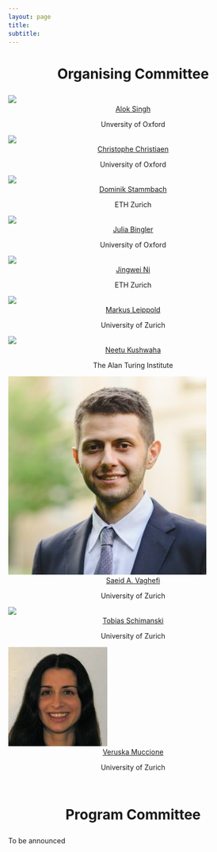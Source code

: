 ```yaml
---
layout: page
title: 
subtitle: 
---
```

<h1 style="text-align:center; margin-bottom:20pt; !important"> Organising Committee </h1>
<div class="container">
  <div class="row">
    <div class="col-sm">
      <img class="organiser-img" src='/assets/img/aloks.png'>
      <div class="organiser-name" style="text-align: center;"> <a href="https://scholar.google.com/citations?user=pW-r5kcAAAAJ"> Alok Singh</a> <br> <p class='speaker-affiliation'> Unversity of Oxford</p></div>
    </div>
    <div class="col-sm">
      <img class="organiser-img" src='/assets/img/christophec.jpg'>
      <div class="organiser-name" style="text-align: center;"> <a href=" https://scholar.google.com/citations?user=zpil5xkAAAAJ"> Christophe Christiaen</a> <br> <p class='speaker-affiliation'> University of Oxford</p></div>
    </div>
    <div class="col-sm">
      <img class="organiser-img" src='/assets/img/dominiks.jpg'>
      <div class="organiser-name" style="text-align: center;"> <a href="https://www.lauraruis.com/">Dominik Stammbach</a> <br> <p class='speaker-affiliation'> ETH Zurich</p></div>
    </div>
  </div>
    <div class="row">
    <div class="col-sm">
      <img class="organiser-img" src='/assets/img/juliab.jpg'>
      <div class="organiser-name" style="text-align: center;"> <a href="https://tristankarch.com/">Julia Bingler</a> <br> <p class='speaker-affiliation'> University of Oxford</p></div>
    </div>
    <div class="col-sm">
      <img class="organiser-img" src='/assets/img/jingwein.jpg'>
      <div class="organiser-name" style="text-align: center;"> <a href="https://edisonni-hku.github.io/">Jingwei Ni</a> <br> <p class='speaker-affiliation'>ETH Zurich</p></div>
    </div>
    <div class="col-sm">
      <img class="organiser-img" src='/assets/img/markusl.jpg'>
      <div class="organiser-name" style="text-align: center;"> <a href="https://apjacob.me//">Markus Leippold</a> <br> <p class='speaker-affiliation'> University of Zurich</p></div>
    </div>
  </div>
	<div class="row">
    <div class="col-sm">
    	<img class="organiser-img" src='/assets/img/neetuk.jpg'>
      <div class="organiser-name" style="text-align: center;"> <a href="https://pratyushasharma.github.io/">Neetu Kushwaha</a> <br> <p class='speaker-affiliation'>  The Alan Turing Institute</p></div>
    </div>
    <div class="col-sm">
      <img class="organiser-img" src='/assets/img/saeida.jpg'>
      <div class="organiser-name" style="text-align: center;"> <a href="https://mila.quebec/en/person/paul-barde/">Saeid A. Vaghefi</a> <br> <p class='speaker-affiliation'>  University of Zurich</p></div>
    </div>
<div class="col-sm">
      <img class="organiser-img" src='/assets/img/tobiass.jpg'>
      <div class="organiser-name" style="text-align: center;"> <a href="https://mila.quebec/en/person/paul-barde/">Tobias Schimanski</a> <br> <p class='speaker-affiliation'>  University of Zurich</p></div>
    </div>
<div class="col-sm">
      <img class="organiser-img" src='/assets/img/veruskam.jpg'>
      <div class="organiser-name" style="text-align: center;"> <a href="https://mila.quebec/en/person/paul-barde/">Veruska Muccione</a> <br> <p class='speaker-affiliation'>  University of Zurich</p></div>
    </div>
    <div class="col-sm">
      <img src=''>
    </div>
  </div>
</div>

<h1 style="text-align:center; margin-bottom:20pt; !important"> Program Committee </h1>

To be announced
